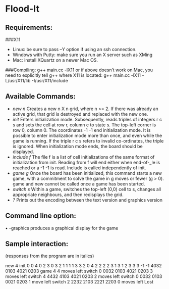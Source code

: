 Flood-It
================
Requirements:
----------------
###X11
- Linux: be sure to pass –Y option if using an ssh connection.
- Windows with Putty: make sure you run an X server such as XMing
- Mac: install XQuartz on a newer Mac OS.

###Compiling:
g++ main.cc -lX11
or if above doesn’t work on Mac, you need to explicitly tell g++ where X11 is located:
g++ main.cc -lX11 -L/usr/X11/lib -I/usr/X11/include

Available Commands:
--------------------
- *new n* Creates a new n X n grid, where n >= 2. If there was already an active grid, that grid is destroyed and replaced with the new one.
- *init* Enters initialization mode. Subsequently, reads triples of integers r c s and sets the cell at row r, column c to state s. The top-left corner is row 0, column 0. The coordinates -1 -1 end initialization mode. It is possible to enter initialization mode more than once, and even while the game is running. If the triple r c s refers to invalid co-ordinates, the triple is ignored. When initialization mode ends, the board should be displayed.
- *include f* The file f is a list of cell initializations of the same format of initialization from init. Reading from f will end either when end-of-_le is reached or a -1 -1 is read. Include is called independently of init.
- *game g* Once the board has been initialized, this command starts a new game, with a commitment to solve the game in g moves or fewer (g > 0). game and new cannot be called once a game has been started.
- *switch s* Within a game, switches the top-left (0,0) cell to s, changes all appropriate neighbours, and then redisplays the grid.
- *?* Prints out the encoding between the text version and graphics version

Command line option:
---------------------
•	-graphics produces a graphical display for the game

Sample interaction: 
---------------------
(responses from the program are in italics)

new 4
init
0 0 4
0 2 3
0 3 2
1 1 1
1 3 3
2 0 4
2 2 2
2 3 1
3 1 2
3 3 3
-1 -1
4032
0103
4021
0203
game 4
4 moves left
switch 0
0032
0103
4021
0203
3 moves left
switch 4
4432
4103
4021
0203
2 moves left
switch 0
0032
0103
0021
0203
1 move left
switch 2
2232
2103
2221
2203
0 moves left
Lost
